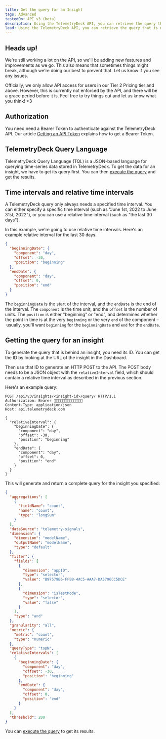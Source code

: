 ```yaml
---
title: Get the query for an Insight
tags: Advanced
testedOn: API v3 (beta)
description: Using the TelemetryDeck API, you can retrieve the query that is used in an insight
lead: Using the TelemetryDeck API, you can retrieve the query that is used in an insight
---
```


## Heads up!

We're still working a lot on the API, so we'll be adding new features and improvements as we go. This also means that sometimes things might break, although we're doing our best to prevent that. Let us know if you see any issues.

Officially, we only allow API access for users in our Tier 2 Pricing tier and above. However, this is currently not enforced by the API, and there will be a grace period before it is. Feel free to try things out and let us know what you think! <3

## Authorization

You need need a Bearer Token to authenticate against the TelemetryDeck API. Our article [Getting an API Token](/docs/api/api-token/) explains how to get a Bearer Token.

## TelemetryDeck Query Language

TelemetryDeck Query Language (TQL) is a JSON-based language for querying time-series data stored in TelemetryDeck. To get the data for an insight, we have to get its query first. You can then [execute the query](/docs/api/api-run-query/) and get the results.

## Time intervals and relative time intervals

A TelemetryDeck query only always needs a specified time interval. You can either specify a specific time interval (such as "June 1st, 2022 to June 31st, 2022"), or you can use a relative time interval (such as "the last 30 days").

In this example, we're going to use relative time intervals. Here's an example relative interval for the last 30 days.

```json
{
  "beginningDate": {
    "component": "day",
    "offset": -30,
    "position": "beginning"
  },
  "endDate": {
    "component": "day",
    "offset": 0,
    "position": "end"
  }
}
```

The `beginningDate` is the start of the interval, and the `endDate` is the end of the interval. The `component` is the time unit, and the `offset` is the number of units. The `position` is either "beginning" or "end", and determines whether the point in time is at the very `beginning` or the very `end` of the component – usually, you'll want `beginning` for the `beginningDate` and `end` for the `endDate`.

## Getting the query for an insight

To generate the query that is behind an insight, you need its ID. You can get the ID by looking at the URL of the insight in the Dashboard.

Then use that ID to generate an HTTP POST to the API. The POST body needs to be a JSON object with the `relativeInterval` field, which should contain a relative time interval as described in the previous section.

Here's an example query:

```text
POST /api/v3/insights/<insight-id>/query/ HTTP/1.1
Authorization: Bearer 🐻🐻🐻🐻🐻🐻🐻🐻🐻🐻🐻🐻🐻
Content-Type: application/json
Host: api.telemetrydeck.com

{
  "relativeInterval": {
    "beginningDate": {
      "component": "day",
      "offset": -30,
      "position": "beginning"
    },
    "endDate": {
      "component": "day",
      "offset": 0,
      "position": "end"
    }
  }
}
```

This will generate and return a complete query for the insight you specified:

```json
{
  "aggregations": [
    {
      "fieldName": "count",
      "name": "count",
      "type": "longSum"
    }
  ],
  "dataSource": "telemetry-signals",
  "dimension": {
    "dimension": "modelName",
    "outputName": "modelName",
    "type": "default"
  },
  "filter": {
    "fields": [
      {
        "dimension": "appID",
        "type": "selector",
        "value": "B97579B6-FFB8-4AC5-AAA7-DA5796CC5DCE"
      },
      {
        "dimension": "isTestMode",
        "type": "selector",
        "value": "false"
      }
    ],
    "type": "and"
  },
  "granularity": "all",
  "metric": {
    "metric": "count",
    "type": "numeric"
  },
  "queryType": "topN",
  "relativeIntervals": [
    {
      "beginningDate": {
        "component": "day",
        "offset": -30,
        "position": "beginning"
      },
      "endDate": {
        "component": "day",
        "offset": 0,
        "position": "end"
      }
    }
  ],
  "threshold": 200
}
```

You can [execute the query](/docs/api/api-run-query/) to get its results.
